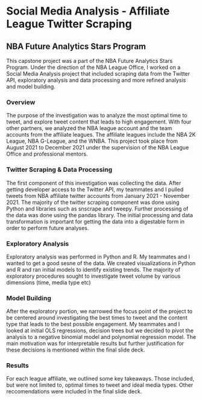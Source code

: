 # Social Media Analysis - Affiliate League Twitter Scraping 
## NBA Future Analytics Stars Program
This capstone project was a part of the NBA Future Analytics Stars Program. Under the direction of the NBA League Office, I worked on a Social Media Analysis project that included scraping data from the Twitter API, exploratory analysis and data processing and more refined analysis and model building.

### Overview
The purpose of the investigation was to analyze the most optimal time to tweet, and explore tweet content that leads to high engagement. With four other partners, we analyzed the NBA league account and the team accounts from the affiliate leagues. The affiliate leagues include the NBA 2K League, NBA G-League, and the WNBA. This project took place from August 2021 to December 2021 under the supervision of the NBA League Office and professional mentors. 

### Twitter Scraping & Data Processing
The first component of this investigation was collecting the data. After getting developer access to the Twitter API, my teammates and I pulled tweets from NBA affiliate twitter accounts from January 2021 - November 2021. The majority of the twitter scraping component was done using Python and libraries such as snscrape and tweepy. Further processing of the data was done using the pandas library. The initial processing and data transformation is important for getting the data into a digestable form in order to perform future analyses.

### Exploratory Analysis 
Exploratory analysis was performed in Python and R. My teammates and I wanted to get a good sesne of the data. We created visualizations in Python and R and ran initial models to identify existing trends. 
The majority of exploratory procedures sought to investigate tweet volume by various dimensions (time, media type etc)

### Model Building
After the exploratory portion, we narrowed the focus point of the project to be centered around investigating the best times to tweet and the content type that leads to the best possible engagement. My teammates and I looked at initial OLS regressions, decision trees but we decided to pivot the analysis to a negative binomial model and polynomial regression model. The main motivation was for interpretable results but further justification for these decisions is mentioned within the final slide deck.

### Results
For each league affiliate, we outlined some key takeaways. Those included, but were not limited to, optimal times to tweet and ideal media types. Other reccomendations were included in the final slide deck. 


